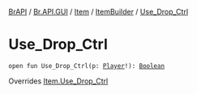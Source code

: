 [BrAPI](../../../index.md) / [Br.API.GUI](../../index.md) / [Item](../index.md) / [ItemBuilder](index.md) / [Use_Drop_Ctrl](./-use_-drop_-ctrl.md)

# Use_Drop_Ctrl

`open fun Use_Drop_Ctrl(p: `[`Player`](https://hub.spigotmc.org/javadocs/spigot/org/bukkit/entity/Player.html)`!): `[`Boolean`](https://kotlinlang.org/api/latest/jvm/stdlib/kotlin/-boolean/index.html)

Overrides [Item.Use_Drop_Ctrl](../-use_-drop_-ctrl.md)


